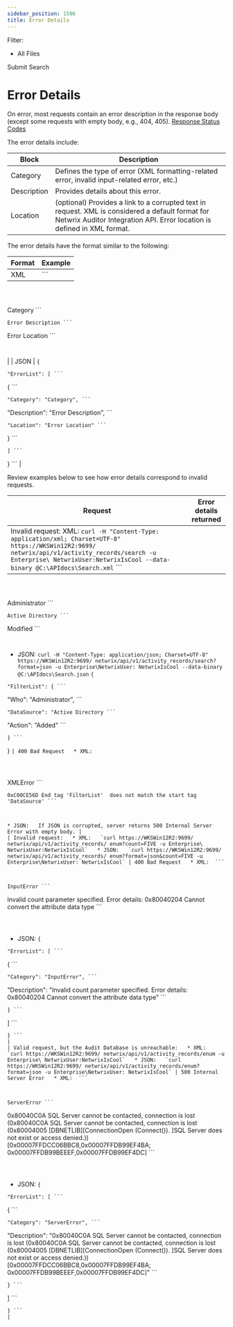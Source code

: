 ```yaml
---
sidebar_position: 1506
title: Error Details
---
```


Filter: 

* All Files

Submit Search

# Error Details

On error, most requests contain an error description in the response body (except some requests with empty body, e.g., 404, 405). [Response Status Codes](ResponseStatusCodes)

The error details include:

| Block | Description |
| --- | --- |
| Category | Defines the type of error (XML formatting-related error, invalid input-related error, etc.) |
| Description | Provides details about this error. |
| Location | (optional) Provides a link to a corrupted text in request.  XML is considered a default format for Netwrix Auditor Integration API. Error location is defined in XML format. |

The error details have the format similar to the following:

| Format | Example |
| --- | --- |
| XML | ```
 ```
```
 ```
```
 ```
```
Category ```
```
Error Description ```
```
Error Location ```
```
 ```
```
 ```
|
| JSON | ```
{ ```
```
"ErrorList": [ ```
```
{ ```
```
"Category": "Category", ```
```
"Description": "Error Description", ```
```
"Location": "Error Location" ```
```
} ```
```
] ```
```
} ```
|

Review examples below to see how error details correspond to invalid requests.

| Request | Error details returned |
| --- | --- |
| Invalid request:  XML:  `curl -H "Content-Type: application/xml; Charset=UTF-8" https://WKSWin12R2:9699/ netwrix/api/v1/activity_records/search -u Enterprise\ NetwrixUser:NetwrixIsCool --data-binary @C:\APIdocs\Search.xml`   ```
 ```
```
 ```
```
 ```
```
Administrator ```
```
Active Directory ```
```
Modified ```
```
 ```
```
 ```
* JSON:   `curl -H "Content-Type: application/json; Charset=UTF-8" https://WKSWin12R2:9699/ netwrix/api/v1/activity_records/search?format=json -u Enterprise\NetwrixUser: NetwrixIsCool --data-binary @C:\APIdocs\Search.json`   ```
{ ```
```
"FilterList": { ```
```
"Who": "Administrator", ```
```
"DataSource": "Active Directory ```
```
"Action": "Added" ```
```
} ```
```
} ```
| 400 Bad Request   * XML:  ```
 ```
```
 ```
```
 ```
```
XMLError ```
```
0xC00CE56D End tag 'FilterList'  does not match the start tag 'DataSource' ```
```
 ```
```
 ```
```
 ```
* JSON:   If JSON is corrupted, server returns 500 Internal Server Error with empty body. |
| Invalid request:   * XML:   `curl https://WKSWin12R2:9699/ netwrix/api/v1/activity_records/ enum?count=FIVE -u Enterprise\ NetwrixUser:NetwrixIsCool`   * JSON:   `curl https://WKSWin12R2:9699/ netwrix/api/v1/activity_records/ enum?format=json&count=FIVE -u Enterprise\NetwrixUser: NetwrixIsCool` | 400 Bad Request   * XML:  ```
 ```
```
 ```
```
 ```
```
InputError ```
```
Invalid count parameter specified.  Error details: 0x80040204 Cannot convert the  attribute data type  ```
```
 ```
```
 ```
```
 ```
* JSON:  ```
{ ```
```
"ErrorList": [ ```
```
{ ```
```
"Category": "InputError", ```
```
"Description": "Invalid count parameter specified.  Error details: 0x80040204 Cannot convert the  attribute data type" ```
```
} ```
```
] ```
```
} ```
|
| Valid request, but the Audit Database is unreachable:   * XML:   `curl https://WKSWin12R2:9699/ netwrix/api/v1/activity_records/enum -u Enterprise\ NetwrixUser:NetwrixIsCool`   * JSON:   `curl https://WKSWin12R2:9699/ netwrix/api/v1/activity_records/enum?format=json -u Enterprise\NetwrixUser: NetwrixIsCool` | 500 Internal Server Error   * XML:  ```
 ```
```
 ```
```
 ```
```
ServerError ```
```
0x80040C0A SQL Server cannot be  contacted, connection is lost (0x80040C0A SQL  Server cannot be contacted, connection is lost  (0x80004005 [DBNETLIB][ConnectionOpen (Connect()). ]SQL Server does not exist or access denied.))  [0x00007FFDCC06BBC8,0x00007FFDB99EF4BA; 0x00007FFDB99BEEEF,0x00007FFDB99EF4DC] ```
```
 ```
```
 ```
```
 ```
* JSON:  ```
{ ```
```
"ErrorList": [ ```
```
{ ```
```
"Category": "ServerError", ```
```
"Description": "0x80040C0A SQL Server cannot be  contacted, connection is lost (0x80040C0A SQL  Server cannot be contacted, connection is lost  (0x80004005 [DBNETLIB][ConnectionOpen (Connect()). ]SQL Server does not exist or access denied.))  [0x00007FFDCC06BBC8,0x00007FFDB99EF4BA; 0x00007FFDB99BEEEF,0x00007FFDB99EF4DC]" ```
```
} ```
```
] ```
```
} ```
|